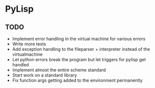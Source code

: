 # PyLisp

## TODO
* Implement error handling in the virtual machine for various errors
* Write more tests
* Add exception handling to the fileparser + interpreter instead of the virtualmachine
* Let python errors break the program but let triggers for pylisp get handled
* Implement almost the entire scheme standard
* Start work on a standard library
* Fix function args getting added to the environment permanently
